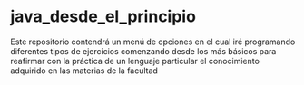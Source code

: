 # java_desde_el_principio
Este repositorio contendrá un menú de opciones en el cual iré programando diferentes tipos de ejercicios comenzando desde los más básicos para reafirmar con la práctica de un lenguaje particular el conocimiento adquirido en las materias de la facultad 
